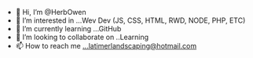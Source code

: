 - 👋 Hi, I’m @HerbOwen
- 👀 I’m interested in ...Wev Dev (JS, CSS, HTML, RWD, NODE, PHP, ETC)
- 🌱 I’m currently learning ...GitHub
- 💞️ I’m looking to collaborate on ..Learning
- 📫 How to reach me ...latimerlandscaping@hotmail.com

<!---
HerbOwen/HerbOwen is a ✨ special ✨ repository because its `README.md` (this file) appears on your GitHub profile.
You can click the Preview link to take a look at your changes.
--->
